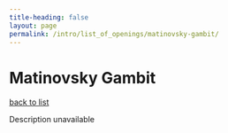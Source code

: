 ```yaml
---
title-heading: false
layout: page
permalink: /intro/list_of_openings/matinovsky-gambit/
---
```


# Matinovsky Gambit

[back to list](../../list_of_openings)

Description unavailable